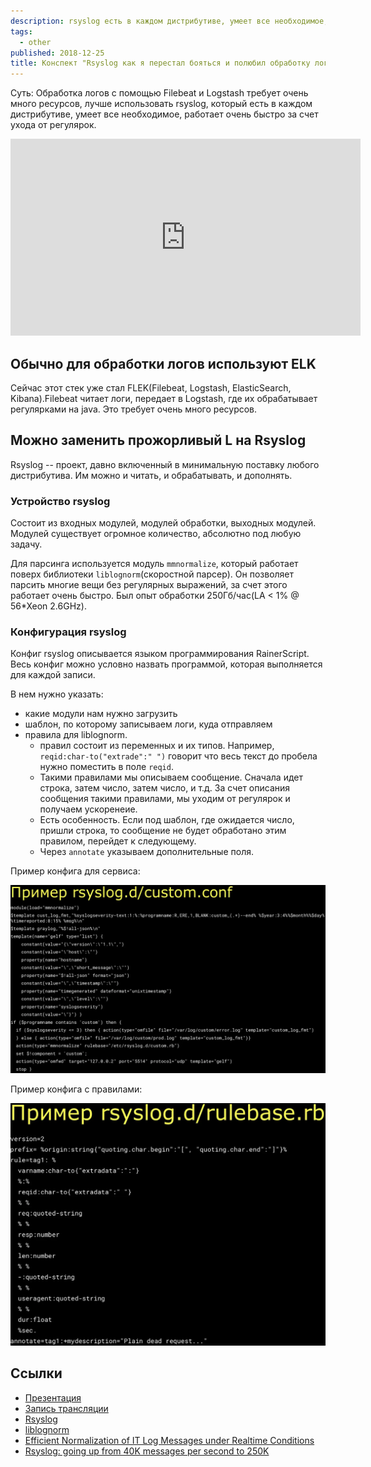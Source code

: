 ```yaml
---
description: rsyslog есть в каждом дистрибутиве, умеет все необходимое, работает быстро и легковеснее аналогов.
tags:
  - other
published: 2018-12-25
title: Конспект "Rsyslog как я перестал бояться и полюбил обработку логов. Сергеи Печенко"
---
```


Суть: Обработка логов с помощью Filebeat и Logstash требует очень много ресурсов, лучше использовать rsyslog, который есть в каждом дистрибутиве, умеет все необходимое, работает очень быстро за счет ухода от регулярок.

<div class="ratio ratio-16x9">
<iframe class="rounded" width="560" height="315" src="https://www.youtube.com/embed/Iq0Nm_cc0wo" title="YouTube video player" frameborder="0" allow="accelerometer; autoplay; clipboard-write; encrypted-media; gyroscope; picture-in-picture" allowfullscreen></iframe>
</div>

## Обычно для обработки логов используют ELK

Сейчас этот стек уже стал FLEK(Filebeat, Logstash, ElasticSearch, Kibana).Filebeat читает логи, передает в Logstash, где их обрабатывает регулярками на java. Это требует очень много ресурсов.

## Можно заменить прожорливый L на Rsyslog

Rsyslog -- проект, давно включенный в минимальную поставку любого дистрибутива. Им можно и читать, и обрабатывать, и дополнять.

### Устройство rsyslog

Состоит из входных модулей, модулей обработки, выходных модулей. Модулей существует огромное количество, абсолютно под любую задачу.

Для парсинга используется модуль `mmnormalize`, который работает поверх библиотеки `liblognorm`(скоростной парсер). Он позволяет парсить многие вещи без регулярных выражений, за счет этого работает очень быстро. Был опыт обработки 250Гб/час(LA < 1% @ 56*Xeon 2.6GHz).

### Конфигурация rsyslog

Конфиг rsyslog описывается языком программирования RainerScript. Весь конфиг можно условно назвать программой, которая выполняется для каждой записи.
  
В нем нужно указать:
* какие модули нам нужно загрузить
* шаблон, по которому записываем логи, куда отправляем
* правила для liblognorm.
	* правил состоит из переменных и их типов. Например, `reqid:char-to("extrade":" ")` говорит что весь текст до пробела нужно поместить в поле `reqid`.
	* Такими правилами мы описываем сообщение. Сначала идет строка, затем число, затем число, и т.д. За счет описания сообщения такими правилами, мы уходим от регулярок и получаем ускоренеие.
	* Есть особенность. Если под шаблон, где ожидается число, пришли строка, то сообщение не будет обработано этим правилом, перейдет к следующему.
	* Через `annotate` указываем дополнительные поля.

Пример конфига для сервиса:

![custom.webp](../../../assets/images/custom.webp)

Пример конфига с правилами:

![rules.webp](../../../assets/images/rules.webp)

## Ссылки
* [Презентация](https://speakerdeck.com/devopsmoscow/rsyslog-kak-ia-pieriestal-boiat-sia-i-poliubil-obrabotku-loghov)
* [Запись трансляции](https://www.youtube.com/watch?v=Iq0Nm_cc0wo)
* [Rsyslog](https://rsyslog.com)
* [liblognorm](http://www.liblognorm.com/files/manual/configuration.html)
* [Efficient Normalization of IT Log Messages under Realtime Conditions](https://www.researchgate.net/publication/310545144_Efficient_Normalization_of_IT_Log_Messages_under_Realtime_Conditions)
* [Rsyslog: going up from 40K messages per second to 250K](https://www.researchgate.net/publication/228694459_Rsyslog_going_up_from_40K_messages_per_second_to_25K)
